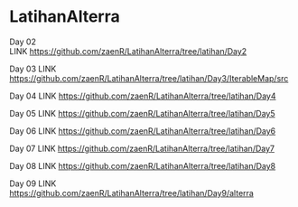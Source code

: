 # LatihanAlterra

Day 02  
LINK https://github.com/zaenR/LatihanAlterra/tree/latihan/Day2

Day 03
LINK https://github.com/zaenR/LatihanAlterra/tree/latihan/Day3/IterableMap/src

Day 04
LINK https://github.com/zaenR/LatihanAlterra/tree/latihan/Day4

Day 05
LINK https://github.com/zaenR/LatihanAlterra/tree/latihan/Day5

Day 06
LINK https://github.com/zaenR/LatihanAlterra/tree/latihan/Day6

Day 07
LINK https://github.com/zaenR/LatihanAlterra/tree/latihan/Day7

Day 08
LINK https://github.com/zaenR/LatihanAlterra/tree/latihan/Day8

Day 09
LINK https://github.com/zaenR/LatihanAlterra/tree/latihan/Day9/alterra
